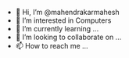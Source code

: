 - 👋 Hi, I’m @mahendrakarmahesh
- 👀 I’m interested in Computers 
- 🌱 I’m currently learning ...
- 💞️ I’m looking to collaborate on ...
- 📫 How to reach me ...

<!---
mahendrakarmahesh/mahendrakarmahesh is a ✨ special ✨ repository because its `README.md` (this file) appears on your GitHub profile.
You can click the Preview link to take a look at your changes.
--->
